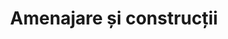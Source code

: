 ---
title: "Amenajare și construcții"
image: "/amenajare-și-construcții.jpg"
category: Amenajare și construcții
layout: category
tag: "Timp liber"
---